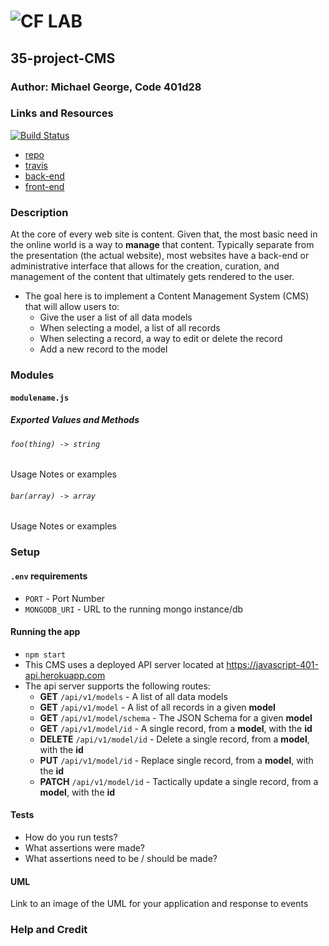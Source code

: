 ![CF](http://i.imgur.com/7v5ASc8.png) LAB
=================================================

## 35-project-CMS

### Author: Michael George, Code 401d28

### Links and Resources
[![Build Status](https://travis-ci.com/michaelageorge/35-project-cms.svg?branch=master)](https://travis-ci.com/michaelageorge/35-project-cms)

* [repo](https://github.com/michaelageorge/35-project-cms)
* [travis](https://travis-ci.com/michaelageorge/35-project-cms)
* [back-end](https://javascript-401-api.herokuapp.com)
* [front-end](http://xyz.com)


### Description
At the core of every web site is content. Given that, the most basic need in the online world is a way to **manage** that content. Typically separate from the presentation (the actual website), most websites have a back-end or administrative interface that allows for the creation, curation, and management of the content that ultimately gets rendered to the user.

* The goal here is to implement a Content Management System (CMS) that will allow users to: 
  * Give the user a list of all data models
  * When selecting a model, a list of all records
  * When selecting a record, a way to edit or delete the record
  * Add a new record to the model

### Modules
#### `modulename.js`
##### Exported Values and Methods

###### `foo(thing) -> string`
Usage Notes or examples

###### `bar(array) -> array`
Usage Notes or examples

### Setup
#### `.env` requirements
* `PORT` - Port Number
* `MONGODB_URI` - URL to the running mongo instance/db

#### Running the app
* `npm start`
* This CMS uses a deployed API server located at https://javascript-401-api.herokuapp.com
* The api server supports the following routes:
  * **GET** `/api/v1/models` - A list of all data models
  * **GET** `/api/v1/model` - A list of all records in a given **model**
  * **GET** `/api/v1/model/schema` - The JSON Schema for a given **model**
  * **GET** `/api/v1/model/id` - A single record, from a **model**, with the **id**
  * **DELETE** `/api/v1/model/id` - Delete a single record, from a **model**, with the **id**
  * **PUT** `/api/v1/model/id` - Replace single record, from a **model**, with the **id**
  * **PATCH** `/api/v1/model/id` - Tactically update a single record, from a **model**, with the **id**

#### Tests
* How do you run tests?
* What assertions were made?
* What assertions need to be / should be made?

#### UML
Link to an image of the UML for your application and response to events

### Help and Credit

